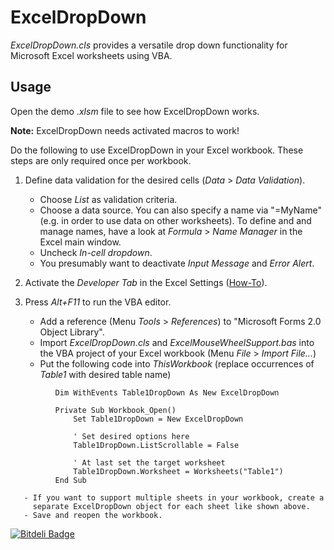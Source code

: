 ExcelDropDown
=============

*ExcelDropDown.cls* provides a versatile drop down functionality for Microsoft Excel worksheets using VBA.


Usage
-----

Open the demo *.xlsm* file to see how ExcelDropDown works.


**Note:** ExcelDropDown needs activated macros to work!

 Do the following to use ExcelDropDown in your Excel workbook.
 These steps are only required once per workbook.

   1. Define data validation for the desired cells
      (*Data* > *Data Validation*).
       - Choose *List* as validation criteria.
       - Choose a data source. You can also specify a name via "=MyName"
         (e.g. in order to use data on other worksheets). To define and
         and manage names, have a look at *Formula* > *Name Manager* in the
         Excel main window.
       - Uncheck *In-cell dropdown*.
       - You presumably want to deactivate *Input Message* and *Error Alert*.

   2. Activate the *Developer Tab* in the Excel Settings
      (<a href="http://www.addintools.com/documents/excel/how-to-add-developer-tab.html" target="_blank">How-To</a>).

   3. Press *Alt+F11* to run the VBA editor.
       - Add a reference (Menu *Tools* > *References*) to
         "Microsoft Forms 2.0 Object Library".
       - Import *ExcelDropDown.cls* and *ExcelMouseWheelSupport.bas* into the
         VBA project of your Excel workbook (Menu *File* > *Import File...*)
       - Put the following code into *ThisWorkbook*
         (replace occurrences of *Table1* with desired table name)
 ~~~~~~~~~~~~~~~~~~~~~~~~~~~~~~~~~~~~~~~~~~~~~~~~~~~~~~~~~~~~~~~~~~~~~~~~~~~~
           Dim WithEvents Table1DropDown As New ExcelDropDown

           Private Sub Workbook_Open()
               Set Table1DropDown = New ExcelDropDown

               ' Set desired options here
               Table1DropDown.ListScrollable = False

               ' At last set the target worksheet
               Table1DropDown.Worksheet = Worksheets("Table1")
           End Sub
 ~~~~~~~~~~~~~~~~~~~~~~~~~~~~~~~~~~~~~~~~~~~~~~~~~~~~~~~~~~~~~~~~~~~~~~~~~~~~
       - If you want to support multiple sheets in your workbook, create a
         separate ExcelDropDown object for each sheet like shown above.
       - Save and reopen the workbook.


[![Bitdeli Badge](https://d2weczhvl823v0.cloudfront.net/MarcoWue/exceldropdown/trend.png)](https://bitdeli.com/free "Stats")
